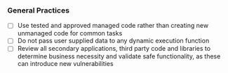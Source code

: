 ### General Practices

- [ ] Use tested and approved managed code rather than creating new unmanaged code for common tasks
- [ ] Do not pass user supplied data to any dynamic execution function
- [ ] Review all secondary applications, third party code and libraries to determine business necessity and
validate safe functionality, as these can introduce new vulnerabilities
